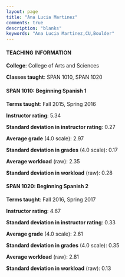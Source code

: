```yaml
---
layout: page
title: "Ana Lucia Martinez" 
comments: true
description: "blanks"
keywords: "Ana Lucia Martinez,CU,Boulder"
---
```

<head>
<script src="https://ajax.googleapis.com/ajax/libs/jquery/2.1.3/jquery.min.js"></script>
<script src="https://dl.dropboxusercontent.com/s/pc42nxpaw1ea4o9/highcharts.js?dl=0"></script>
<!-- <script src="../assets/js/highcharts.js"></script> -->
<style type="text/css">@font-face {
	font-family: "Bebas Neue";
	src: url(https://www.filehosting.org/file/details/544349/BebasNeue Regular.otf) format("opentype");
	}
	h1.Bebas { 
		font-family: "Bebas Neue", Verdana, Tahoma;
	}
</style>
</head>
	   
#### TEACHING INFORMATION

**College**: College of Arts and Sciences

**Classes taught**: SPAN 1010, SPAN 1020

#### SPAN 1010: Beginning Spanish 1

**Terms taught**: Fall 2015, Spring 2016

**Instructor rating**: 5.34

**Standard deviation in instructor rating**: 0.27

**Average grade** (4.0 scale): 2.97

**Standard deviation in grades** (4.0 scale): 0.17

**Average workload** (raw): 2.35

**Standard deviation in workload** (raw): 0.28

#### SPAN 1020: Beginning Spanish 2

**Terms taught**: Fall 2016, Spring 2017

**Instructor rating**: 4.67

**Standard deviation in instructor rating**: 0.33

**Average grade** (4.0 scale): 2.61

**Standard deviation in grades** (4.0 scale): 0.35

**Average workload** (raw): 2.81

**Standard deviation in workload** (raw): 0.13

